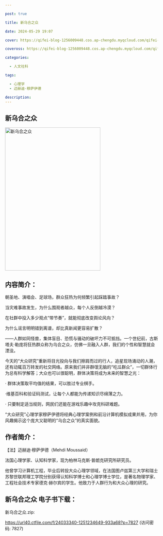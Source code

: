 ```yaml
---

post: true

title: 新乌合之众

date: 2024-05-29 19:07

cover: https://qifei-blog-1256009448.cos.ap-chengdu.myqcloud.com/qifei-blog/651929a9c458853aefa19927.jpg

coveross: https://qifei-blog-1256009448.cos.ap-chengdu.myqcloud.com/qifei-blog/651929a9c458853aefa19927.jpg

categories:

  - 人文社科

tags:

  - 心理学
  - 迈赫迪·穆萨伊德

description:
---
```


## 新乌合之众
<img alt="新乌合之众 " class="aligncenter loaded" data-was-processed="true" decoding="async" fetchpriority="high" height="471" src="https://qifei-blog-1256009448.cos.ap-chengdu.myqcloud.com/qifei-blog/651929a9c458853aefa19927.jpg" style="cursor: zoom-in;" width="314"/>

## 内容简介：

朝圣地、演唱会、足球场，群众狂热为何频繁引起踩踏事故？

当灾难事故发生，为什么围观者越众，每个人反倒越冷漠？

在社群中投入多少观点“带节奏”，就能彻底改变舆论风向？

为什么谣言明明错到离谱，却比真新闻更容易扩散？

——人群如同怪兽，集体盲目、恐慌与骚动的破坏力不可抵挡。一个世纪前，古斯塔夫·勒庞将狂热群众称为乌合之众，仿佛一旦融入人群，我们的个性和智慧就会湮没。

今天的“大众研究”重新将目光投向与我们擦肩而过的行人，追星现场涌动的人潮，还有动辄百万转发的社交网络。原来我们并非群氓无脑的“吃瓜群众”，一切群体行为总有科学解答；大众也可以很聪明，群体决策将成为未来的智慧之光：

· 群体决策取平均值的结果，可以胜过专业棋手。

·维基百科和验证码测试，让每个人都能为传递知识尽绵薄之力。

· 只要制定适当规则，网民们还能在游戏乐趣中攻克科研难题。

“大众研究”心理学家穆萨伊德将经典心理学案例和前沿计算机模拟成果并用，为你风趣揭示这个庞大又聪明的“乌合之众”的真实面貌。

## 作者简介：

【法】迈赫迪·穆萨伊德（Mehdi Moussaid）

法国心理学家、认知科学家，现为柏林马克斯·普朗克研究所研究员。

他曾学习计算机工程，毕业后转投大众心理学领域，在法国图卢兹第三大学和瑞士苏黎世联邦理工学院分别获得认知科学博士和心理学博士学位，是著名物理学家、工程社会技术专家德克·赫尔宾的学生。他致力于人群行为和大众心理的研究。

## 新乌合之众 电子书下载：

新乌合之众.zip: 

https://url40.ctfile.com/f/24033340-1251234649-933a68?p=7827 (访问密码: 7827)

